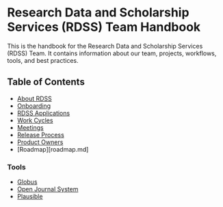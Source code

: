 # Research Data and Scholarship Services (RDSS) Team Handbook

This is the handbook for the Research Data and Scholarship Services (RDSS) Team.  It contains information about our team, projects, workflows, tools, and best practices.

## Table of Contents

* [About RDSS](about.md)
* [Onboarding](onboarding.md)
* [RDSS Applications](applications.md)
* [Work Cycles](work_cycles.md)
* [Meetings](meetings.md)
* [Release Process](release_process.md)
* [Product Owners](product_owners.md)
* [Roadmap][roadmap.md]


### Tools

* [Globus](globus.md)
* [Open Journal System](ojs.md)
* [Plausible](plausible.md)
